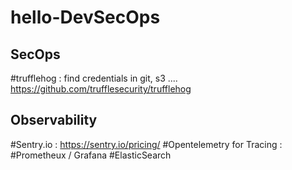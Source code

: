 # hello-DevSecOps

## SecOps
#trufflehog : 
    find credentials in git, s3 .... https://github.com/trufflesecurity/trufflehog
    
   
## Observability
#Sentry.io : https://sentry.io/pricing/
#Opentelemetry for Tracing : 
#Prometheux / Grafana
#ElasticSearch
